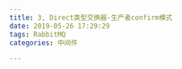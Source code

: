 ```yaml
---
title: 3, Direct类型交换器-生产者confirm模式
date: 2019-05-26 17:29:29
tags: RabbitMQ
categories: 中间件

---
```


